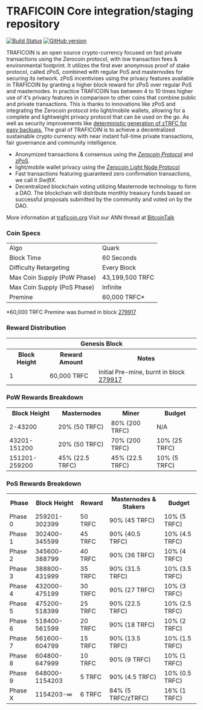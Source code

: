 TRAFICOIN Core integration/staging repository
=====================================

[![Build Status](https://travis-ci.org/TRAFICOIN-Project/TRAFICOIN.svg?branch=master)](https://travis-ci.org/TRAFICOIN-Project/TRAFICOIN) [![GitHub version](https://badge.fury.io/gh/TRAFICOIN-Project%2FTRAFICOIN.svg)](https://badge.fury.io/gh/TRAFICOIN-Project%2FTRAFICOIN)

TRAFICOIN is an open source crypto-currency focused on fast private transactions using the Zerocoin protocol, with low transaction fees & environmental footprint.  It utilizes the first ever anonymous proof of stake protocol, called zPoS, combined with regular PoS and masternodes for securing its network. zPoS incentivises using the privacy features available in TRAFICOIN by granting a higher block reward for zPoS over regular PoS and masternodes. In practice TRAFICOIN has between 4 to 10 times higher use of it's privacy features in comparison to other coins that combine public and private transactions. This is thanks to innovations like zPoS and integrating the Zerocoin protocol into light/mobile wallets, allowing for a complete and lightweight privacy protocol that can be used on the go. As well as security improvements like [deterministic generation of zTRFC for easy backups.](https://www.reddit.com/r/traficoin/comments/8gbjf7/how_to_use_deterministic_zerocoin_generation/)
The goal of TRAFICOIN is to achieve a decentralized sustainable crypto currency with near instant full-time private transactions, fair governance and community intelligence.
- Anonymized transactions & consensus using the [_Zerocoin Protocol_](http://www.traficoin.org/ztrfc) and [zPoS](https://traficoin.org/zpos/).
- light/mobile wallet privacy using the [Zerocoin Light Node Protocol](https://traficoin.org/wp-content/uploads/2018/11/Zerocoin_Light_Node_Protocol.pdf)
- Fast transactions featuring guaranteed zero confirmation transactions, we call it _SwiftX_.
- Decentralized blockchain voting utilizing Masternode technology to form a DAO. The blockchain will distribute monthly treasury funds based on successful proposals submitted by the community and voted on by the DAO.

More information at [traficoin.org](http://www.traficoin.org) Visit our ANN thread at [BitcoinTalk](http://www.bitcointalk.org/index.php?topic=1262920)

### Coin Specs
<table>
<tr><td>Algo</td><td>Quark</td></tr>
<tr><td>Block Time</td><td>60 Seconds</td></tr>
<tr><td>Difficulty Retargeting</td><td>Every Block</td></tr>
<tr><td>Max Coin Supply (PoW Phase)</td><td>43,199,500 TRFC</td></tr>
<tr><td>Max Coin Supply (PoS Phase)</td><td>Infinite</td></tr>
<tr><td>Premine</td><td>60,000 TRFC*</td></tr>
</table>

*60,000 TRFC Premine was burned in block [279917](http://www.presstab.pw/phpexplorer/TRAFICOIN/block.php?blockhash=206d9cfe859798a0b0898ab00d7300be94de0f5469bb446cecb41c3e173a57e0)

### Reward Distribution

<table>
<th colspan=4>Genesis Block</th>
<tr><th>Block Height</th><th>Reward Amount</th><th>Notes</th></tr>
<tr><td>1</td><td>60,000 TRFC</td><td>Initial Pre-mine, burnt in block <a href="http://www.presstab.pw/phpexplorer/TRAFICOIN/block.php?blockhash=206d9cfe859798a0b0898ab00d7300be94de0f5469bb446cecb41c3e173a57e0">279917</a></td></tr>
</table>

### PoW Rewards Breakdown

<table>
<th>Block Height</th><th>Masternodes</th><th>Miner</th><th>Budget</th>
<tr><td>2-43200</td><td>20% (50 TRFC)</td><td>80% (200 TRFC)</td><td>N/A</td></tr>
<tr><td>43201-151200</td><td>20% (50 TRFC)</td><td>70% (200 TRFC)</td><td>10% (25 TRFC)</td></tr>
<tr><td>151201-259200</td><td>45% (22.5 TRFC)</td><td>45% (22.5 TRFC)</td><td>10% (5 TRFC)</td></tr>
</table>

### PoS Rewards Breakdown

<table>
<th>Phase</th><th>Block Height</th><th>Reward</th><th>Masternodes & Stakers</th><th>Budget</th>
<tr><td>Phase 0</td><td>259201-302399</td><td>50 TRFC</td><td>90% (45 TRFC)</td><td>10% (5 TRFC)</td></tr>
<tr><td>Phase 1</td><td>302400-345599</td><td>45 TRFC</td><td>90% (40.5 TRFC)</td><td>10% (4.5 TRFC)</td></tr>
<tr><td>Phase 2</td><td>345600-388799</td><td>40 TRFC</td><td>90% (36 TRFC)</td><td>10% (4 TRFC)</td></tr>
<tr><td>Phase 3</td><td>388800-431999</td><td>35 TRFC</td><td>90% (31.5 TRFC)</td><td>10% (3.5 TRFC)</td></tr>
<tr><td>Phase 4</td><td>432000-475199</td><td>30 TRFC</td><td>90% (27 TRFC)</td><td>10% (3 TRFC)</td></tr>
<tr><td>Phase 5</td><td>475200-518399</td><td>25 TRFC</td><td>90% (22.5 TRFC)</td><td>10% (2.5 TRFC)</td></tr>
<tr><td>Phase 6</td><td>518400-561599</td><td>20 TRFC</td><td>90% (18 TRFC)</td><td>10% (2 TRFC)</td></tr>
<tr><td>Phase 7</td><td>561600-604799</td><td>15 TRFC</td><td>90% (13.5 TRFC)</td><td>10% (1.5 TRFC)</td></tr>
<tr><td>Phase 8</td><td>604800-647999</td><td>10 TRFC</td><td>90% (9 TRFC)</td><td>10% (1 TRFC)</td></tr>
<tr><td>Phase 9</td><td>648000-1154203</td><td>5 TRFC</td><td>90% (4.5 TRFC)</td><td>10% (0.5 TRFC)</td></tr>
<tr><td>Phase X</td><td>1154203-∞</td><td>6 TRFC</td><td>84% (5 TRFC/zTRFC)</td><td>16% (1 TRFC)</td></tr>
</table>
